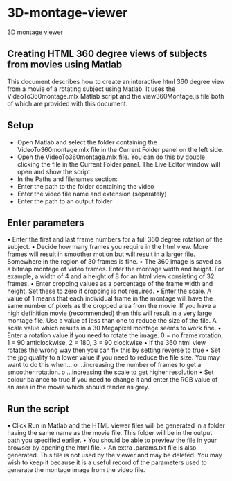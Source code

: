 # 3D-montage-viewer
3D montage viewer

## Creating HTML 360 degree views of subjects from movies using Matlab

This document describes how to create an interactive html 360 degree view from a movie of a rotating subject using Matlab. It uses the VideoTo360montage.mlx Matlab script and the view360Montage.js file both of which are provided with this document.

## Setup

*	Open Matlab and select the folder containing the VideoTo360montage.mlx file in the Current Folder panel on the left side.
*	Open the VideoTo360montage.mlx file. You can do this by double clicking the file in the Current Folder panel. The Live Editor window will open and show the script.
*	In the Paths and filenames section:
 * Enter the path to the folder containing the video
 * Enter the video file name and extension (separately)
 *	Enter the path to an output folder

## Enter parameters

•	Enter the first and last frame numbers for a full 360 degree rotation of the subject.
•	Decide how many frames you require in the html view. More frames will result in smoother motion but will result in a larger file. Somewhere in the region of 30 frames is fine.
•	The 360 image is saved as a bitmap montage of video frames. Enter the montage width and height. For example, a width of 4 and a height of 8 for an html view consisting of 32 frames.
•	Enter cropping values as a percentage of the frame width and height. Set these to zero if cropping is not required.
•	Enter the scale. A value of 1 means that each individual frame in the montage will have the same number of pixels as the cropped area from the movie. If you have a high definition movie (recommended) then this will result in a very large montage file. Use a value of less than one to reduce the size of the file. A scale value which results in a 30 Megapixel montage seems to work fine.
•	Enter a rotation value if you need to rotate the image. 0 = no frame rotation,  1 = 90 anticlockwise,  2 = 180,  3 = 90 clockwise
•	If the 360 html view rotates the wrong way then you can fix this by setting reverse to true
•	Set the jpg quality to a lower value if you need to reduce the file size. You may want to do this when…
o	…increasing the number of frames to get a smoother rotation.
o	…increasing the scale to get higher resolution
•	Set colour balance to true if you need to change it and enter the RGB value of an area in the movie which should render as grey.

## Run the script

•	Click Run in Matlab and the HTML viewer files will be generated in a folder having the same name as the movie file. This folder will be in the output path you specified earlier.
•	You should be able to preview the file in your browser by opening the html file.
•	An extra .params.txt file is also generated. This file is not used by the viewer and may be deleted. You may wish to keep it because it is a useful record of the parameters used to generate the montage image from the video file.
